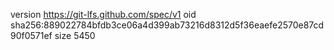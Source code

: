 version https://git-lfs.github.com/spec/v1
oid sha256:889022784bfdb3ce06a4d399ab73216d8312d5f36eaefe2570e87cd90f0571ef
size 5450
